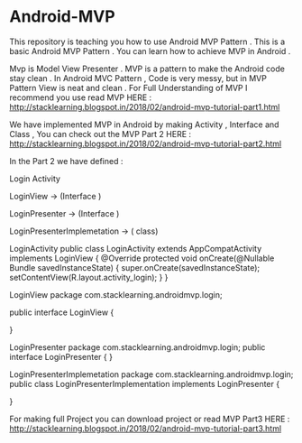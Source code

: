 # Android-MVP
This repository is teaching you how to use Android MVP Pattern .  This is a basic Android MVP Pattern . You can learn how to achieve MVP in Android . 


Mvp is Model View Presenter . MVP is a pattern to make the Android code stay clean . In Android MVC Pattern , Code is very messy, but in MVP Pattern View is neat and clean . For Full Understanding of MVP I recommend you use read MVP HERE : http://stacklearning.blogspot.in/2018/02/android-mvp-tutorial-part1.html 


We have implemented MVP in Android  by making Activity , Interface and Class , You can check out the MVP Part 2 HERE :  http://stacklearning.blogspot.in/2018/02/android-mvp-tutorial-part2.html

In the Part 2 we have defined :

Login Activity

LoginView   ->  (Interface )

LoginPresenter   -> (Interface ) 

LoginPresenterImplemetation  -> ( class)



LoginActivity
public class LoginActivity extends AppCompatActivity implements LoginView {
    @Override
    protected void onCreate(@Nullable Bundle savedInstanceState) {
        super.onCreate(savedInstanceState);
        setContentView(R.layout.activity_login);
    }
}

LoginView
package com.stacklearning.androidmvp.login;

public interface LoginView {


}


LoginPresenter
package com.stacklearning.androidmvp.login;
public interface LoginPresenter {
}


 
LoginPresenterImplemetation
package com.stacklearning.androidmvp.login;
public class LoginPresenterImplementation implements LoginPresenter {


}
 

For making full Project you can download project or read MVP Part3 HERE :  http://stacklearning.blogspot.in/2018/02/android-mvp-tutorial-part3.html



